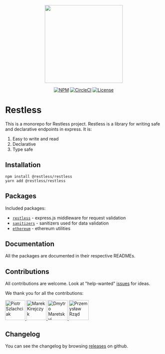 <div align="center">
  <img width="250" src="https://raw.githubusercontent.com/EthWorks/restless/master/logo.png">
  <br>

[![NPM](https://img.shields.io/npm/v/@restless/restless.svg)](https://www.npmjs.com/package/@restless/restless)
[![CircleCI](https://img.shields.io/circleci/build/github/EthWorks/restless/master.svg)](https://circleci.com/gh/EthWorks/restless/tree/master)
[![License](https://img.shields.io/github/license/Ethworks/restless.svg)](https://github.com/EthWorks/restless/blob/master/UNLICENSE)

</div>

# Restless

This is a monorepo for Restless project. Restless is a library for writing safe and declarative endpoints in express. It is:

1. Easy to write and read
2. Declarative
3. Type safe

## Installation

```
npm install @restless/restless
yarn add @restless/restless
```

## Packages

Included packages:
* [`restless`](https://github.com/EthWorks/restless/tree/master/restless) - express.js middleware for request validation
* [`sanitizers`](https://github.com/EthWorks/restless/tree/master/sanitizers) - sanitizers used for data validation
* [`ethereum`](https://github.com/EthWorks/restless/tree/master/ethereum) - ethereum utilities

## Documentation

All the packages are documented in their respective READMEs.

## Contributions

All contributions are welcome. Look at "help-wanted" [issues](https://github.com/EthWorks/restless/issues?q=is%3Aopen+is%3Aissue+label%3A%22help+wanted%22) for ideas.

We thank you for all the contributions:

<!-- ALL-CONTRIBUTORS-LIST:START - Do not remove or modify this section -->
<!-- SORTED CHRONOLOGICALLY -->
<a href="https://github.com/sz-piotr">
  <img
    src="https://avatars1.githubusercontent.com/u/17070569?s=460&v=4"
    width="64px"
    alt="Piotr Szlachciak"
    title="Piotr Szlachciak"
  />
</a>
<a href="https://github.com/marekkirejczyk">
  <img
    src="https://avatars3.githubusercontent.com/u/197522?s=400&v=4"
    width="64px"
    alt="Marek Kirejczyk"
    title="Marek Kirejczyk"
  />
</a>
<a href="https://github.com/Marik-D">
  <img
    src="https://avatars2.githubusercontent.com/u/35851437?s=460&v=4"
    width="64px"
    alt="Dmytro Maretskyi"
    title="Dmytro Maretskyi"
  />
</a>
<a href="https://github.com/rzadp">
  <img
    src="https://avatars3.githubusercontent.com/u/12039224?s=400&v=4"
    width="64px"
    alt="Przemysław Rząd"
    title="Przemysław Rząd"
  />
</a>
<!-- ALL-CONTRIBUTORS-LIST:END - Do not remove or modify this section -->

## Changelog

You can see the changelog by browsing [releases](https://github.com/EthWorks/restless/releases) on github.
